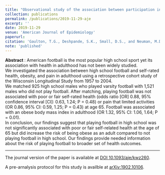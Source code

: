 ```yaml
---
title: "Observational study of the association between participation in high school football and self-rated health, obesity, and pain in adulthood"
collection: publications
permalink: /publications/2019-11-29-aje
excerpt: ''
date: 2019-11-29
venue: 'American Journal of Epidemiology'
paperurl: 
citation: 'Gaulton, T.G., Deshpande, S.K., Small, D.S., and Neuman, M.D. (2019). &quot;Observational study of the association between participation in high school football and self-rated health, obesity, and pain in adulthood.&quot; <i> American Journal of Epidemiology</i>.'
note: 'published'
---
```


<b> Abstract </b>:
American football is the most popular high school sport yet its association with health in adulthood has not been widely studied.  
We investigated the association between high school football and self-rated health, obesity, and pain in adulthood using a retrospective cohort study of the Wisconsin Longitudinal Study from 1957 to 2004.  
We matched 925 high school males who played varsity football with 1,521 males who did not play football. 
After matching, playing football was not associated with poor or fair self-rated health (odds ratio [OR] 0.88, 95% confidence interval [CI]: 0.63, 1.24; P = 0.48) or pain that limited activities (OR 0.86, 95% CI: 0.59, 1.25; P = 0.43) at age 65. 
Football was associated with an obese body mass index in adulthood (OR 1.32, 95% CI: 1.06, 1.64; P = 0.01).  
In conclusion, our findings suggest that playing football in high school was not significantly associated with poor or fair self-related health at the age of 65 but did increase the risk of being obese as an adult compared to not playing football in high school. 
Our findings provide needed information about the risk of playing football to broader set of health outcomes. 

---

The journal version of the paper is available at [DOI 10.1093/aje/kwz260](https://doi.org/10.1093/aje/kwz260).

A pre-arnalysis protocol for this study is availble at [arXiv:1902.10106](https://arxiv.org/abs/1902.10106).
